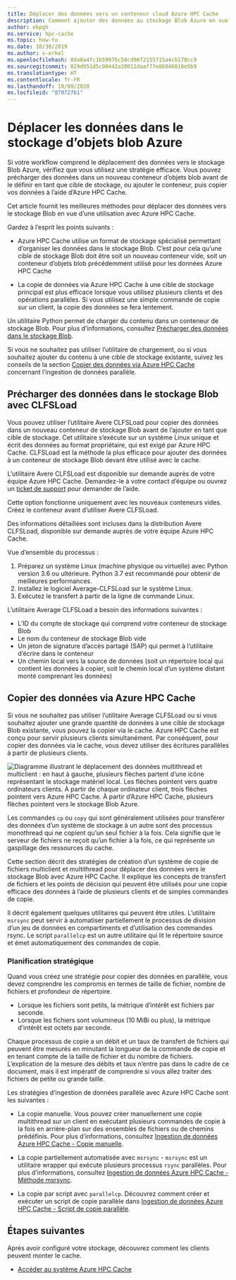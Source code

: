 ```yaml
---
title: Déplacer des données vers un conteneur cloud Azure HPC Cache
description: Comment ajouter des données au stockage Blob Azure en vue de l’utiliser avec Azure HPC Cache
author: ekpgh
ms.service: hpc-cache
ms.topic: how-to
ms.date: 10/30/2019
ms.author: v-erkel
ms.openlocfilehash: 0da8a4fc1b59976c50cd96f2155715a4cb178cc9
ms.sourcegitcommit: 829d951d5c90442a38012daaf77e86046018e5b9
ms.translationtype: HT
ms.contentlocale: fr-FR
ms.lasthandoff: 10/09/2020
ms.locfileid: "87072761"
---
```

# <a name="move-data-to-azure-blob-storage"></a>Déplacer les données dans le stockage d’objets blob Azure

Si votre workflow comprend le déplacement des données vers le stockage Blob Azure, vérifiez que vous utilisez une stratégie efficace. Vous pouvez précharger des données dans un nouveau conteneur d’objets blob avant de le définir en tant que cible de stockage, ou ajouter le conteneur, puis copier vos données à l’aide d’Azure HPC Cache.

Cet article fournit les meilleures méthodes pour déplacer des données vers le stockage Blob en vue d’une utilisation avec Azure HPC Cache.

Gardez à l’esprit les points suivants :

* Azure HPC Cache utilise un format de stockage spécialisé permettant d’organiser les données dans le stockage Blob. C’est pour cela qu’une cible de stockage Blob doit être soit un nouveau conteneur vide, soit un conteneur d’objets blob précédemment utilisé pour les données Azure HPC Cache

* La copie de données via Azure HPC Cache à une cible de stockage principal est plus efficace lorsque vous utilisez plusieurs clients et des opérations parallèles. Si vous utilisez une simple commande de copie sur un client, la copie des données se fera lentement.

Un utilitaire Python permet de charger du contenu dans un conteneur de stockage Blob. Pour plus d’informations, consultez [Précharger des données dans le stockage Blob](#pre-load-data-in-blob-storage-with-clfsload).

Si vous ne souhaitez pas utiliser l’utilitaire de chargement, ou si vous souhaitez ajouter du contenu à une cible de stockage existante, suivez les conseils de la section [Copier des données via Azure HPC Cache](#copy-data-through-the-azure-hpc-cache) concernant l’ingestion de données parallèle.

## <a name="pre-load-data-in-blob-storage-with-clfsload"></a>Précharger des données dans le stockage Blob avec CLFSLoad

Vous pouvez utiliser l’utilitaire Avere CLFSLoad pour copier des données dans un nouveau conteneur de stockage Blob avant de l’ajouter en tant que cible de stockage. Cet utilitaire s’exécute sur un système Linux unique et écrit des données au format propriétaire, qui est exigé par Azure HPC Cache. CLFSLoad est la méthode la plus efficace pour ajouter des données à un conteneur de stockage Blob devant être utilisé avec le cache.

L’utilitaire Avere CLFSLoad est disponible sur demande auprès de votre équipe Azure HPC Cache. Demandez-le à votre contact d’équipe ou ouvrez un [ticket de support](hpc-cache-support-ticket.md) pour demander de l’aide.

Cette option fonctionne uniquement avec les nouveaux conteneurs vides. Créez le conteneur avant d’utiliser Avere CLFSLoad.

Des informations détaillées sont incluses dans la distribution Avere CLFSLoad, disponible sur demande auprès de votre équipe Azure HPC Cache.

Vue d’ensemble du processus :

1. Préparez un système Linux (machine physique ou virtuelle) avec Python version 3.6 ou ultérieure. Python 3.7 est recommandé pour obtenir de meilleures performances.
1. Installez le logiciel Average-CLFSLoad sur le système Linux.
1. Exécutez le transfert à partir de la ligne de commande Linux.

L’utilitaire Average CLFSLoad a besoin des informations suivantes :

* L’ID du compte de stockage qui comprend votre conteneur de stockage Blob
* Le nom du conteneur de stockage Blob vide
* Un jeton de signature d’accès partagé (SAP) qui permet à l’utilitaire d’écrire dans le conteneur
* Un chemin local vers la source de données (soit un répertoire local qui contient les données à copier, soit le chemin local d’un système distant monté comprenant les données)

## <a name="copy-data-through-the-azure-hpc-cache"></a>Copier des données via Azure HPC Cache

Si vous ne souhaitez pas utiliser l’utilitaire Average CLFSLoad ou si vous souhaitez ajouter une grande quantité de données à une cible de stockage Blob existante, vous pouvez la copier via le cache. Azure HPC Cache est conçu pour servir plusieurs clients simultanément. Par conséquent, pour copier des données via le cache, vous devez utiliser des écritures parallèles à partir de plusieurs clients.

![Diagramme illustrant le déplacement des données multithread et multiclient : en haut à gauche, plusieurs flèches partent d’une icône représentant le stockage matériel local. Les flèches pointent vers quatre ordinateurs clients. À partir de chaque ordinateur client, trois flèches pointent vers Azure HPC Cache. À partir d’Azure HPC Cache, plusieurs flèches pointent vers le stockage Blob Azure.](media/hpc-cache-parallel-ingest.png)

Les commandes ``cp`` ou ``copy`` qui sont généralement utilisées pour transférer des données d’un système de stockage à un autre sont des processus monothread qui ne copient qu’un seul fichier à la fois. Cela signifie que le serveur de fichiers ne reçoit qu’un fichier à la fois, ce qui représente un gaspillage des ressources du cache.

Cette section décrit des stratégies de création d’un système de copie de fichiers multiclient et multithread pour déplacer des données vers le stockage Blob avec Azure HPC Cache. Il explique les concepts de transfert de fichiers et les points de décision qui peuvent être utilisés pour une copie efficace des données à l’aide de plusieurs clients et de simples commandes de copie.

Il décrit également quelques utilitaires qui peuvent être utiles. L’utilitaire ``msrsync`` peut servir à automatiser partiellement le processus de division d’un jeu de données en compartiments et d’utilisation des commandes rsync. Le script ``parallelcp`` est un autre utilitaire qui lit le répertoire source et émet automatiquement des commandes de copie.

### <a name="strategic-planning"></a>Planification stratégique

Quand vous créez une stratégie pour copier des données en parallèle, vous devez comprendre les compromis en termes de taille de fichier, nombre de fichiers et profondeur de répertoire.

* Lorsque les fichiers sont petits, la métrique d’intérêt est fichiers par seconde.
* Lorsque les fichiers sont volumineux (10 MiBi ou plus), la métrique d’intérêt est octets par seconde.

Chaque processus de copie a un débit et un taux de transfert de fichiers qui peuvent être mesurés en minutant la longueur de la commande de copie et en tenant compte de la taille de fichier et du nombre de fichiers. L’explication de la mesure des débits et taux n’entre pas dans le cadre de ce document, mais il est impératif de comprendre si vous allez traiter des fichiers de petite ou grande taille.

Les stratégies d’ingestion de données parallèle avec Azure HPC Cache sont les suivantes :

* La copie manuelle. Vous pouvez créer manuellement une copie multithread sur un client en exécutant plusieurs commandes de copie à la fois en arrière-plan sur des ensembles de fichiers ou de chemins prédéfinis. Pour plus d’informations, consultez [Ingestion de données Azure HPC Cache - Copie manuelle](hpc-cache-ingest-manual.md).

* La copie partiellement automatisée avec ``msrsync`` - ``msrsync`` est un utilitaire wrapper qui exécute plusieurs processus ``rsync`` parallèles. Pour plus d’informations, consultez [Ingestion de données Azure HPC Cache - Méthode msrsync](hpc-cache-ingest-msrsync.md).

* La copie par script avec ``parallelcp``. Découvrez comment créer et exécuter un script de copie parallèle dans [Ingestion de données Azure HPC Cache - Script de copie parallèle](hpc-cache-ingest-parallelcp.md).

## <a name="next-steps"></a>Étapes suivantes

Après avoir configuré votre stockage, découvrez comment les clients peuvent monter le cache.

* [Accéder au système Azure HPC Cache](hpc-cache-mount.md)
